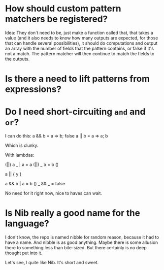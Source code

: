 # How should custom pattern matchers be registered?

Idea: They don't need to be, just make a function called that, that takes a value (and it also needs to know how many outputs are expected, for those that can handle several possibilities), it should do computations and output an array with the number of fields that the pattern contains, or false if it's not a match. The pattern matcher will then continue to match the fields to the outputs.


# Is there a need to lift patterns from expressions?


# Do I need short-circuiting `and` and `or`?

I can do this:
a && b = a => b; false
a || b = a => a; b

Which is clunky.

With lambdas:

(||) a _ | a = a
(||) _ b = b ()

a || { y }

a && b | a = b ()
_ && _ = false

No need for it right now, nice to haves can wait.

# Is Nib really a good name for the language?

I don't know, the repo is named nibble for random reason, because it had to have a name. And nibble is as good anything. Maybe there is some allusion there to something less than bite-sized. But there certainly is no deep thought put into it.

Let's see, I quite like Nib. It's short and sweet.

